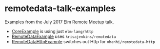 # remotedata-talk-examples

Examples from the July 2017 Elm Remote Meetup talk.

- [CoreExample](CoreExample.elm) is using just `elm-lang/http`
- [RemoteDataExample](RemoteDataExample.elm) uses `krisajenkins/remotedata`
- [RemoteDataHttpExample](RemoteDataHttpExample.elm) switches out Http for `ohanhi/remotedata-http`
